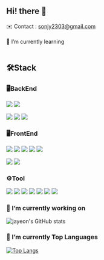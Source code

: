<!--
**sonjayeon/sonjayeon** is a ✨ _special_ ✨ repository because its `README.md` (this file) appears on your GitHub profile.

Here are some ideas to get you started:

- 🔭 I’m currently working on ...
- 🌱 I’m currently learning ...
- 👯 I’m looking to collaborate on ...
- 🤔 I’m looking for help with ...
- 💬 Ask me about ...
- 📫 How to reach me: ...
- 😄 Pronouns: ...
- ⚡ Fun fact: ...
-->
## Hi! there 👋
<span> ✉️ Contact : sonjy2303@gmail.com </span> <br><br>
  🌱 I’m currently learning
<br><br>
<h2 align="lmi">🛠Stack</h2>
<h3 align="left">🖥️BackEnd</h3>  
<p>
  <img src="https://img.shields.io/badge/JAVA-007396?style=flat-plastic&logo=java&logoColor=white">
  <img src="https://img.shields.io/badge/Python-3776AB?style=flat-plastic&logo=Python&logoColor=white">
</p>
<p>
  <img src="https://img.shields.io/badge/JPA-83B81A?style=flat-square&logoColor=white"/>
  <img src="https://img.shields.io/badge/Spring-6DB33F?style=flat-square&logo=Spring&logoColor=white">  
  <img src="https://img.shields.io/badge/-springBoot-green?style=flat-plastic&logo=Spring Boot&logoColor=white"/>
</p>
<h3 align="left">🖥️FrontEnd</h3>  
<p>
  <img src="https://img.shields.io/badge/jQuery-0769AD?style=flat-square&logo=jQuery&logoColor=white"/>
  <img src="https://img.shields.io/badge/JavaScript-F7DF1E?style=flat-square&logo=JavaScript&logoColor=white"/>
  <img src="https://img.shields.io/badge/HTML5-E34F26?style=flat-square&logo=HTML5&logoColor=white"/>
  <img src="https://img.shields.io/badge/CSS3-1572B6?style=flat-square&logo=CSS3&logoColor=white"/>
  <img src="https://img.shields.io/badge/Bootstrap-7952B3?style=flat-square&logo=Bootstrap&logoColor=white">
  </p>
  <p>
  <img src="https://img.shields.io/badge/thymeleaf-005F0F?style=flat-square&logo=thymeleaf&logoColor=white"/>
  <img src="https://img.shields.io/badge/vue.js-4FC08D?style=flat-square&logo=vuedotjs&logoColor=white"/>&nbsp
  </p>
<h3 align="left">⚙️Tool</h3>  
 <p>
  <img src="https://img.shields.io/badge/jira-0052CC?style=flat-square&logo=jira&logoColor=white"/>
  <img src="https://img.shields.io/badge/-Slack-753188?style=flat-plastic&logo=Slack&logoColor=white"/>
  <img src="https://img.shields.io/badge/-Github-2C272E?style=flat-plastic&logo=GitHub&logoColor=white"/>
  <img src="https://img.shields.io/badge/kubernetes-326CE5?style=flat-square&logo=kubernetes&logoColor=white"/>
  <img src="https://img.shields.io/badge/docker-2496ED?style=flat-square&logo=docker&logoColor=white"/>
  <img src="https://img.shields.io/badge/redis-DC382D?style=flat-square&logo=redis&logoColor=white"/>
  <img src="https://img.shields.io/badge/apachekafka-231F20?style=flat-square&logo=apachekafka&logoColor=white"/>
</p>

### 🔭 I’m currently working on

![jayeon's GitHub stats](https://github-readme-stats.vercel.app/api?username=jayeon&show_icons=true&theme=material-palenight)

### :muscle: I’m currently Top Languages

[![Top Langs](https://github-readme-stats.vercel.app/api/top-langs/?username=sonjayeon&layout=compact&theme=material-palenight&langs_count=8)](https://github.com/sonjayeon/github-readme-stats)





